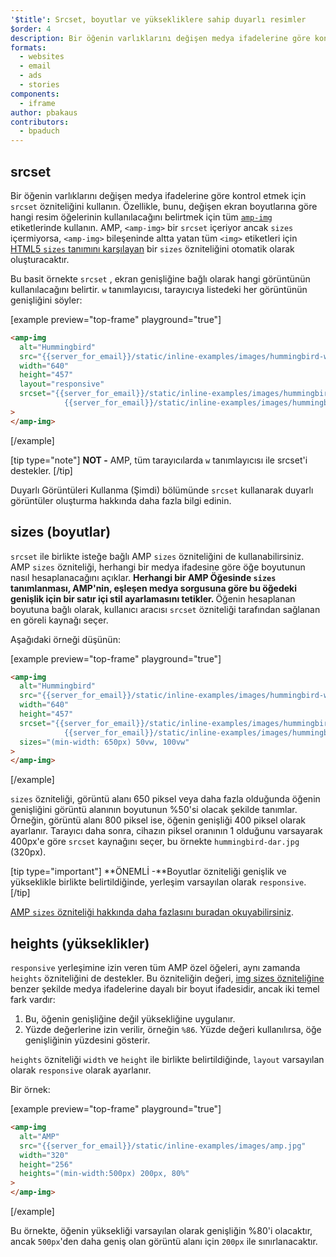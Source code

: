 ```yaml
---
'$title': Srcset, boyutlar ve yüksekliklere sahip duyarlı resimler
$order: 4
description: Bir öğenin varlıklarını değişen medya ifadelerine göre kontrol etmek için srcset özniteliğini kullanın. Özellikle, bunu, değişen ekran boyutlarına göre...
formats:
  - websites
  - email
  - ads
  - stories
components:
  - iframe
author: pbakaus
contributors:
  - bpaduch
---
```


## srcset

Bir öğenin varlıklarını değişen medya ifadelerine göre kontrol etmek için `srcset` özniteliğini kullanın. Özellikle, bunu, değişen ekran boyutlarına göre hangi resim öğelerinin kullanılacağını belirtmek için tüm [`amp-img`](../../../../documentation/components/reference/amp-img.md) etiketlerinde kullanın. AMP, `<amp-img>` bir `srcset` içeriyor ancak `sizes` içermiyorsa, `<amp-img>` bileşeninde altta yatan tüm `<img>` etiketleri için <a href="https://developer.mozilla.org/en-US/docs/Web/HTML/Element/img" data-md-type="link">HTML5 `sizes` tanımını karşılayan</a> bir `sizes` özniteliğini otomatik olarak oluşturacaktır.

Bu basit örnekte `srcset` , ekran genişliğine bağlı olarak hangi görüntünün kullanılacağını belirtir. `w` tanımlayıcısı, tarayıcıya listedeki her görüntünün genişliğini söyler:

[example preview="top-frame" playground="true"]

```html
<amp-img
  alt="Hummingbird"
  src="{{server_for_email}}/static/inline-examples/images/hummingbird-wide.jpg"
  width="640"
  height="457"
  layout="responsive"
  srcset="{{server_for_email}}/static/inline-examples/images/hummingbird-wide.jpg 640w,
            {{server_for_email}}/static/inline-examples/images/hummingbird-narrow.jpg 320w"
>
</amp-img>
```

[/example]

[tip type="note"] **NOT -** AMP, tüm tarayıcılarda `w` tanımlayıcısı ile srcset'i destekler. [/tip]

<a>Duyarlı Görüntüleri Kullanma (Şimdi)</a> bölümünde <code>srcset</code> kullanarak duyarlı görüntüler oluşturma hakkında daha fazla bilgi edinin.

## sizes (boyutlar)

`srcset` ile birlikte isteğe bağlı AMP `sizes` özniteliğini de kullanabilirsiniz. AMP `sizes` özniteliği, herhangi bir medya ifadesine göre öğe boyutunun nasıl hesaplanacağını açıklar. <strong data-md-type="raw_html">Herhangi bir AMP Öğesinde `sizes` tanımlanması, AMP'nin, eşleşen medya sorgusuna göre bu öğedeki genişlik için bir satır içi stil ayarlamasını tetikler. </strong>Öğenin hesaplanan boyutuna bağlı olarak, kullanıcı aracısı `srcset` özniteliği tarafından sağlanan en göreli kaynağı seçer.

Aşağıdaki örneği düşünün:

[example preview="top-frame" playground="true"]

```html
<amp-img
  alt="Hummingbird"
  src="{{server_for_email}}/static/inline-examples/images/hummingbird-wide.jpg"
  width="640"
  height="457"
  srcset="{{server_for_email}}/static/inline-examples/images/hummingbird-wide.jpg 640w,
            {{server_for_email}}/static/inline-examples/images/hummingbird-narrow.jpg 320w"
  sizes="(min-width: 650px) 50vw, 100vw"
>
</amp-img>
```

[/example]

`sizes` özniteliği, görüntü alanı 650 piksel veya daha fazla olduğunda öğenin genişliğini görüntü alanının boyutunun %50'si olacak şekilde tanımlar. Örneğin, görüntü alanı 800 piksel ise, öğenin genişliği 400 piksel olarak ayarlanır. Tarayıcı daha sonra, cihazın piksel oranının 1 olduğunu varsayarak 400px'e göre `srcset` kaynağını seçer, bu örnekte `hummingbird-dar.jpg` (320px).

[tip type="important"] **ÖNEMLİ -**Boyutlar özniteliği genişlik ve yükseklikle birlikte belirtildiğinde, yerleşim varsayılan olarak `responsive`. [/tip]

[AMP `sizes` özniteliği hakkında daha fazlasını buradan okuyabilirsiniz](../../../../documentation/guides-and-tutorials/learn/common_attributes.md).

## heights (yükseklikler)

`responsive` yerleşimine izin veren tüm AMP özel öğeleri, aynı zamanda `heights` özniteliğini de destekler. Bu özniteliğin değeri, [img sizes özniteliğine](https://developer.mozilla.org/en-US/docs/Web/HTML/Element/img) benzer şekilde medya ifadelerine dayalı bir boyut ifadesidir, ancak iki temel fark vardır:

1. Bu, öğenin genişliğine değil yüksekliğine uygulanır.
2. Yüzde değerlerine izin verilir, örneğin `%86`. Yüzde değeri kullanılırsa, öğe genişliğinin yüzdesini gösterir.

`heights` özniteliği `width` ve `height` ile birlikte belirtildiğinde, `layout` varsayılan olarak `responsive` olarak ayarlanır.

Bir örnek:

[example preview="top-frame" playground="true"]

```html
<amp-img
  alt="AMP"
  src="{{server_for_email}}/static/inline-examples/images/amp.jpg"
  width="320"
  height="256"
  heights="(min-width:500px) 200px, 80%"
>
</amp-img>
```

[/example]

Bu örnekte, öğenin yüksekliği varsayılan olarak genişliğin %80'i olacaktır, ancak `500px`'den daha geniş olan görüntü alanı için `200px` ile sınırlanacaktır.
